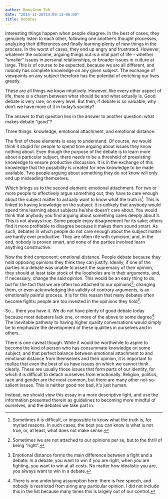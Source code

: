 ```yaml
---
author: Bemsibom Toh
date: "2015-11-26T13:09:13-06:00"
title: Debates
---
```


Interesting things happen when people disagree. In the best of cases, they genuinely listen to each other, following one another’s thought processes, analyzing their differences and finally learning plenty of new things in the process. In the worst of cases, they end up angry and frustrated. However, whatever the outcome, arguing things out is a vital part of life – whether “smaller” issues in personal relationships, or broader issues in culture at large. This is of course to be expected, because we are all different, and nobody has complete knowledge on any given subject. The exchange of viewpoints on any subject therefore has the potential of enriching our lives greatly.

These are all things we know intuitively. However, like every other aspect of life, there is a chasm between what should be and what actually is. Good debate is very rare, on every level. But then, if debate is so valuable, why don’t we have more of it in today’s society?

The answer to that question lies in the answer to another question:  what makes debate “good”?

Three things: knowledge, emotional attachment, and emotional distance. 

The first of these elements is easy to understand. Of course, we would think it stupid for people to spend time arguing about issues they know nothing about. Even though the purpose of the debate is to learn more about a particular subject, there needs to be a threshold of preexisting knowledge to ensure productive discussion. It is in the exchange of this knowledge that the possibility is created for new knowledge to be made available. Two people arguing about something they do not know will only end up misleading themselves.

Which brings us to the second element: emotional attachment. For two or more people to effectively argue something out, they have to care enough about the subject matter to actually want to know what the truth is[^one]. This is linked to having knowledge on the subject: it is unlikely that anybody would spend time learning about subjects he/she doesn’t care about. You would think that anybody you find arguing about something cares deeply about it. This is not always true. Some people enjoy disagreement for its sake; others find it more profitable to disagree because it makes them sound smart. As such, debates in which people do not care enough about the subject matter are hardly ever productive. They are often rife with cynicism, and, in the end, nobody is proven smart, and none of the parties involved learn anything constructive.

Now the third component: emotional distance. People debate because they hold opposing opinions they think they can justify. Ideally, if one of the parties in a debate was unable to assert the supremacy of their opinion, they should at least take stock of the loopholes are in their arguments, and, if necessary, change the said opinion. This would be an easy thing to do, but for the fact that we are often too attached to our opinions[^two]; changing them, or even acknowledging the validity of contrary arguments, is an emotionally painful process. It is for this reason that many debates often become fights: people are too invested in the opinions they hold[^three]. 

So… there you have it. We do not have plenty of good debate today because most debaters lack one, or more of the above to some degree[^four]. The inevitable pathway to having higher quality conversations would simply be to emphasize the development of these qualities in ourselves and in others.

There is one caveat though. While it would be worthwhile to aspire to become the kind of person who has consummate knowledge on some subject, and that perfect balance between emotional attachment to and emotional distance from themselves and their opinion, it is important to realize that even the best of us have issues on which we cannot think clearly. These are usually those issues that form parts of our identity, for which it is difficult to detach ourselves from emotionally. Religion, politics, race and gender are the most common, but there are many other not-so-salient issues. This is neither good nor bad, it's just human.

Instead, we should view this essay in a more descriptive light, and use the information presented therein as guidelines to becoming more mindful of ourselves, and the debates we take part in.  

[^one]: Sometimes it is difficult, or impossible to know what the truth is, for myriad reasons. In such cases, the best you can know is what is not true, or, at least, what does not make sense.

[^two]:Sometimes we are not attached to our opinions per se, but to the thrill of being “right”.

[^three]:Emotional distance forms the main difference between a fight and a debate: In a debate, you want to win if you are right, when you are fighting, you want to win at all costs. No matter how idealistic you are, you always want to win in a debate.

[^four]:There is one underlying assumption here: there is free speech, and nobody is restricted from airing any particular opinion. I did not include this in the list because many times this is largely out of our control.

